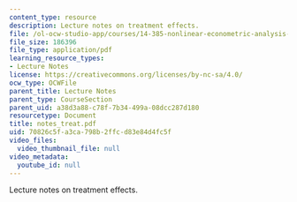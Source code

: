 ```yaml
---
content_type: resource
description: Lecture notes on treatment effects.
file: /ol-ocw-studio-app/courses/14-385-nonlinear-econometric-analysis-fall-2007/70826c5fa3ca798b2ffcd83e84d4fc5f_notes_treat.pdf
file_size: 186396
file_type: application/pdf
learning_resource_types:
- Lecture Notes
license: https://creativecommons.org/licenses/by-nc-sa/4.0/
ocw_type: OCWFile
parent_title: Lecture Notes
parent_type: CourseSection
parent_uid: a38d3a88-c78f-7b34-499a-08dcc287d180
resourcetype: Document
title: notes_treat.pdf
uid: 70826c5f-a3ca-798b-2ffc-d83e84d4fc5f
video_files:
  video_thumbnail_file: null
video_metadata:
  youtube_id: null
---
```

Lecture notes on treatment effects.